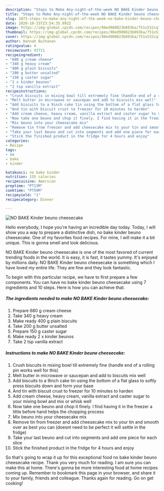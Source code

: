 ```yaml
---
description: "Steps to Make Any-night-of-the-week NO BAKE Kinder beuno cheesecake"
title: "Steps to Make Any-night-of-the-week NO BAKE Kinder beuno cheesecake"
slug: 1073-steps-to-make-any-night-of-the-week-no-bake-kinder-beuno-cheesecake
date: 2020-10-25T23:54:35.892Z
image: https://img-global.cpcdn.com/recipes/98ed980823b893ba/751x532cq70/no-bake-kinder-beuno-cheesecake-recipe-main-photo.jpg
thumbnail: https://img-global.cpcdn.com/recipes/98ed980823b893ba/751x532cq70/no-bake-kinder-beuno-cheesecake-recipe-main-photo.jpg
cover: https://img-global.cpcdn.com/recipes/98ed980823b893ba/751x532cq70/no-bake-kinder-beuno-cheesecake-recipe-main-photo.jpg
author: Hannah Buchanan
ratingvalue: 4
reviewcount: 43711
recipeingredient:
- "680 g cream cheese"
- "340 g heavy cream"
- "400 g plain biscuits"
- "200 g butter unsalted"
- "150 g caster sugar"
- "2 x kinder beunos"
- "2 tsp vanilla extract"
recipeinstructions:
- "Crush biscuits in mixing bowl till extremely fine (handle end of a rolling pin works well for this)"
- "Melt butter in microwave or saucepan and add to biscuits mix well"
- "Add biscuits to a 9inch cake tin using the bottom of a flat glass to softly press biscuits down and form your base"
- "And tin with biscuit crust to freezer for 10 minutes to harden"
- "Add cream cheese, heavy cream, vanilla extract and caster sugar to your mixing bowl and mix or whisk well"
- "Now take one beuno and chop it finely. I find having it in the freezer a little before hand helps the chopping process"
- "Mix beuno into your cheesecake mix"
- "Remove tin from freezer and add cheesecake mix to your tin and smooth over as best you can (doesnt need to be perfect it will settle in the fridge)"
- "Take your last beuno and cut into segments and add one piece for each slice"
- "Stick the finished product in the fridge for 4 hours and enjoy"
categories:
- Recipe
tags:
- no
- bake
- kinder

katakunci: no bake kinder 
nutrition: 155 calories
recipecuisine: American
preptime: "PT13M"
cooktime: "PT59M"
recipeyield: "1"
recipecategory: Dinner

---
```



![NO BAKE Kinder beuno cheesecake](https://img-global.cpcdn.com/recipes/98ed980823b893ba/751x532cq70/no-bake-kinder-beuno-cheesecake-recipe-main-photo.jpg)

Hello everybody, I hope you're having an incredible day today. Today, I will show you a way to prepare a distinctive dish, no bake kinder beuno cheesecake. One of my favorites food recipes. For mine, I will make it a bit unique. This is gonna smell and look delicious.

NO BAKE Kinder beuno cheesecake is one of the most favored of current trending foods in the world. It is easy, it is fast, it tastes yummy. It's enjoyed by millions daily. NO BAKE Kinder beuno cheesecake is something which I have loved my entire life. They are fine and they look fantastic.




To begin with this particular recipe, we have to first prepare a few components. You can have no bake kinder beuno cheesecake using 7 ingredients and 10 steps. Here is how you can achieve that.

<!--inarticleads1-->

##### The ingredients needed to make NO BAKE Kinder beuno cheesecake:

1. Prepare 680 g cream cheese
1. Take 340 g heavy cream
1. Make ready 400 g plain biscuits
1. Take 200 g butter unsalted
1. Prepare 150 g caster sugar
1. Make ready 2 x kinder beunos
1. Take 2 tsp vanilla extract




<!--inarticleads2-->

##### Instructions to make NO BAKE Kinder beuno cheesecake:

1. Crush biscuits in mixing bowl till extremely fine (handle end of a rolling pin works well for this)
1. Melt butter in microwave or saucepan and add to biscuits mix well
1. Add biscuits to a 9inch cake tin using the bottom of a flat glass to softly press biscuits down and form your base
1. And tin with biscuit crust to freezer for 10 minutes to harden
1. Add cream cheese, heavy cream, vanilla extract and caster sugar to your mixing bowl and mix or whisk well
1. Now take one beuno and chop it finely. I find having it in the freezer a little before hand helps the chopping process
1. Mix beuno into your cheesecake mix
1. Remove tin from freezer and add cheesecake mix to your tin and smooth over as best you can (doesnt need to be perfect it will settle in the fridge)
1. Take your last beuno and cut into segments and add one piece for each slice
1. Stick the finished product in the fridge for 4 hours and enjoy




So that's going to wrap it up for this exceptional food no bake kinder beuno cheesecake recipe. Thank you very much for reading. I am sure you can make this at home. There's gonna be more interesting food at home recipes coming up. Remember to bookmark this page in your browser, and share it to your family, friends and colleague. Thanks again for reading. Go on get cooking!
